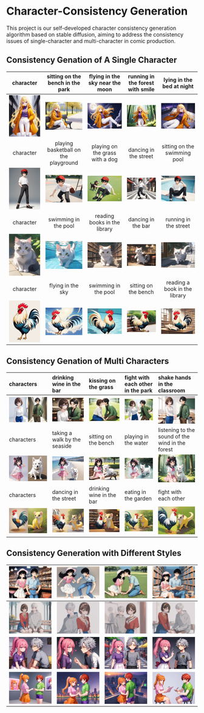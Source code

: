 # Character-Consistency Generation
This project is our self-developed character consistency generation algorithm based on stable diffusion, aiming to address the consistency issues of single-character and multi-character in comic production.



## Consistency Genation of A Single Character
|character|sitting on the bench in the park|flying in the sky near the moon|running in the forest with smile|lying in the bed at night|
|:--:|:--:|:--:|:--:|:--:|
| ![](assert/c1.webp) | ![](assert/c1-1.webp) | ![](assert/c1-2.webp) | ![](assert/c1-3.webp) |![c1-1](assert/c1-4.webp)|
|       character       | playing basketball on the playground | playing on the grass with a dog |dancing in the street|sitting on the swimming pool|
| ![c2](assert/c2.webp) |      ![c2-1](assert/c2-1.webp)       |    ![c2-2](assert/c2-2.webp)    |![c2-3](assert/c2-3.webp)|![c2-4](assert/c2-4.webp)|
|       character       | swimming in the pool | reading books in the library |dancing in the bar|running in the street|
| ![c3](assert/c3.PNG) | ![c3-1](assert/c3-1.png) | ![c3-2](assert/c3-2.PNG) |![c3-3](assert/c3-3.PNG)|![c3-4](assert/c3-4.PNG)|
| character | flying in the sky | swimming in the pool |sitting on the bench|reading a book in the library|
| ![c4](assert/c4.png) | ![c4-1](assert/c4-1.PNG) | ![c4-2](assert/c4-2.PNG) |![c4-3](assert/c4-3.PNG)|![c4-4](assert/c4-4.PNG)|



## Consistency Genation of Multi Characters

| characters             | drinking wine in the bar     | kissing on the grass       | fight with each other in the park | shake hands in the classroom                     |
| :--------------------- | :--------------------------- | :------------------------- | :-------------------------------- | :----------------------------------------------- |
| ![c5](assert/c5.png)   | ![c5-1](assert/c5-1.png)     | ![c5-2](assert/c5-2.png)   | ![c5-3](assert/c5-3.png)          | ![c5-3](assert/c5-4.png)                         |
| characters             | taking a walk by the seaside | sitting on the bench       | playing in the water              | listening to the sound of the wind in the forest |
| ![c88](assert/c88.png) | ![c88-1](assert/c88-1.PNG)   | ![c88-2](assert/c88-2.PNG) | ![c88-3](assert/c88-3.PNG)        | ![c88-4](assert/c88-4.PNG)                       |
| characters             | dancing in the street        | drinking wine in the bar   | eating in the garden              | fight with each other                            |
| ![c7](assert/c7.PNG)   | ![c7-1](assert/c7-1.png)     | ![c7-2](assert/c7-2.PNG)   | ![c7-3](assert/c7-3.png)          | ![c7-4](assert/c7-4.png)                         |



## Consistency Generation with Different Styles

| ![c10-1](assert/c10-1.webp) | ![c10-2](assert/c10-2.webp) | ![c10-3](assert/c10-3.webp) | ![c10-4](assert/c10-4.webp) |
| --------------------------- | --------------------------- | --------------------------- | --------------------------- |
| ![c13-1](assert/c13-1.webp) | ![c13-2](assert/c13-2.webp) | ![c13-3](assert/c13-3.webp) | ![c13-4](assert/c13-4.webp) |
| ![c12-1](assert/c12-1.webp) | ![c12-2](assert/c12-2.webp) | ![c12-3](assert/c12-3.webp) | ![c12-3](assert/c12-4.webp) |
| ![c11-1](assert/c11-1.webp) | ![c11-2](assert/c11-2.webp) | ![c11-3](assert/c11-3.webp) | ![c11-4](assert/c11-4.webp) |
